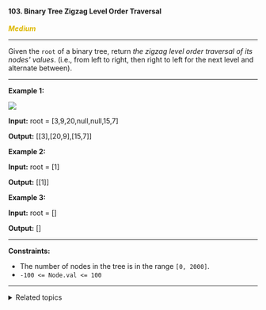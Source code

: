 #### 103. Binary Tree Zigzag Level Order Traversal

<span style="color:#deb800">***Medium***</span>
___

Given the `root` of a binary tree, return _the zigzag level order traversal of its nodes' values_. (i.e., from left to right, then right to left for the next level and alternate between).
___

**Example 1:**

![](https://assets.leetcode.com/uploads/2021/02/19/tree1.jpg)

**Input:** root = [3,9,20,null,null,15,7]

**Output:** [[3],[20,9],[15,7]] 

**Example 2:**

**Input:** root = [1]

**Output:** [[1]] 

**Example 3:**

**Input:** root = []

**Output:** [] 
___

**Constraints:**

*   The number of nodes in the tree is in the range `[0, 2000]`.
*   `-100 <= Node.val <= 100`
___

<details><summary>Related topics</summary>

[#Tree](https://leetcode.com/tag/tree/)
[#Breadth-First Search](https://leetcode.com/tag/breadth-first-search/)
[#Binary Tree](https://leetcode.com/tag/binary-tree/)

</details>